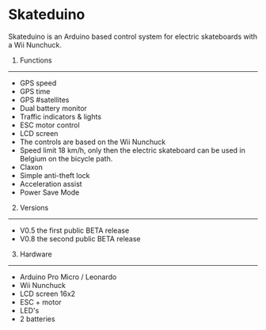 Skateduino
==========

Skateduino is an Arduino based control system for electric skateboards with a Wii Nunchuck.

1. Functions
------------
* GPS speed
* GPS time
* GPS #satellites
* Dual battery monitor
* Traffic indicators & lights
* ESC motor control
* LCD screen
* The controls are based on the Wii Nunchuck
* Speed limit 18 km/h, only then the electric skateboard can be used in Belgium on the bicycle path. 
* Claxon
* Simple anti-theft lock
* Acceleration assist
* Power Save Mode

2. Versions
-----------
* V0.5 the first public BETA release
* V0.8 the second public BETA release

3. Hardware
-----------
* Arduino Pro Micro / Leonardo
* Wii Nunchuck
* LCD screen 16x2
* ESC + motor
* LED's
* 2 batteries
